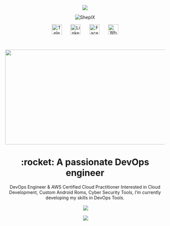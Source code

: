 <p align="center">
  <a href="https://github.com/SheplX"><img src="https://readme-typing-svg.herokuapp.com/?lines=Welcome%20To%20My%20GitHub%20Profile;Iam%20DevOps%20Engineer;%20AWS%20Cloud%20Practitioner;Always%20Learning%20New%20Things&font=Fira%20Code&center=true&width=440&height=45&color=f75c7e&vCenter=true&size=22"></a>
</p>
<p align="center"> <img src="https://komarev.com/ghpvc/?username=SheplX&label=Profile%20views&color=0e75b6&style=flat" alt="SheplX" /> </p>
<!-- Social icons section -->
<p align="center">
  <a href="https://t.me/CHI_X_NGO"><img width="32px" alt="Telegram" title="Telegram" src="https://cdn2.iconfinder.com/data/icons/ios-14-custom-application/62/application-48-512.png"/></a>
  &#8287;&#8287;&#8287;&#8287;&#8287;
  <a href="https://www.linkedin.com/in/shepl/"><img width="32px" alt="Linkedin" title="Linkedin" src="https://cdn2.iconfinder.com/data/icons/ios-14-custom-application/62/application-27-512.png"/></a>
  &#8287;&#8287;&#8287;&#8287;&#8287;
  <a href="https://www.facebook.com/shepl.dev/"><img width="32px" alt="Facebook" title="Facebook" src="https://cdn2.iconfinder.com/data/icons/ios-14-custom-application/62/application-01-512.png"/></a>
  &#8287;&#8287;&#8287;&#8287;&#8287;
  <a href="https://wa.me/qr/U4KREMTM6HARD1/"><img width="32px" alt="Whatsapp" title="Whatsapp" src="https://cdn2.iconfinder.com/data/icons/ios-14-custom-application/62/application-37-512.png"/></a>
</p>
<br/>
<p align="center">
  <img width="600" height="300" src="https://github.com/SheplX/SheplX/blob/main/Img/logo.gif">
</p>
<h1 align="center"> :rocket: A passionate DevOps engineer</h1>
<p align="center">
DevOps Engineer & AWS Certified Cloud Practitioner Interested in Cloud Development, Custom Android Roms, Cyber Security Tools, I’m currently developing my skills in DevOps Tools.
</p>
<p align="center">&nbsp;<img align="center" src="https://github-readme-stats.vercel.app/api?username=SheplX&theme=radical&show_icons=true"
</p>
<p align="center">&nbsp;<img align="center" src="https://github-readme-stats.vercel.app/api/top-langs/?username=SheplX&layout=compact&show_icons=true&theme=radical"
                             
<!-- ![Shepl's GitHub stats](https://github-readme-stats.vercel.app/api?username=SheplX&theme=radical&show_icons=true) -->
<!-- ![Shepl's GitHub stats](https://github-readme-stats.vercel.app/api/top-langs/?username=SheplX&layout=compact&show_icons=true&theme=radical) -->
<!---
SheplX/SheplX is a ✨ special ✨ repository because its `README.md` (this file) appears on your GitHub profile.
You can click the Preview link to take a look at your changes.
--->
